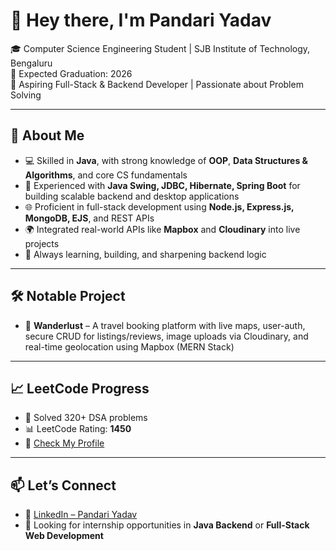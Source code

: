 # 👋 Hey there, I'm Pandari Yadav

🎓 Computer Science Engineering Student | SJB Institute of Technology, Bengaluru  
📅 Expected Graduation: 2026  
💼 Aspiring Full-Stack & Backend Developer | Passionate about Problem Solving  

---

## 🚀 About Me
- 💻 Skilled in **Java**, with strong knowledge of **OOP**, **Data Structures & Algorithms**, and core CS fundamentals
- 🧰 Experienced with **Java Swing, JDBC, Hibernate, Spring Boot** for building scalable backend and desktop applications
- 🌐 Proficient in full-stack development using **Node.js, Express.js, MongoDB, EJS**, and REST APIs
- 🌍 Integrated real-world APIs like **Mapbox** and **Cloudinary** into live projects
- 🌱 Always learning, building, and sharpening backend logic

---

## 🛠️ Notable Project
- 🔹 **Wanderlust** – A travel booking platform with live maps, user-auth, secure CRUD for listings/reviews, image uploads via Cloudinary, and real-time geolocation using Mapbox (MERN Stack)

---

## 📈 LeetCode Progress
- 🧩 Solved 320+ DSA problems  
- 📊 LeetCode Rating: **1450**  
- 🔗 [Check My Profile](https://leetcode.com/u/PandariYadav/)

---

## 📫 Let’s Connect
- 🔗 [LinkedIn – Pandari Yadav](https://www.linkedin.com/in/pandari2004)
- 💼 Looking for internship opportunities in **Java Backend** or **Full-Stack Web Development**

